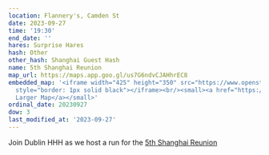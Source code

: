 ```yaml
---
location: Flannery's, Camden St
date: 2023-09-27
time: '19:30'
end_date: ''
hares: Surprise Hares
hash: Other
other_hash: Shanghai Guest Hash
name: 5th Shanghai Reunion
map_url: https://maps.app.goo.gl/us7G6ndvCJAHhrEC8
embedded_map: '<iframe width="425" height="350" src="https://www.openstreetmap.org/export/embed.html?bbox=-6.266656816005708%2C53.33546828976816%2C-6.2642240524292%2C53.33676398389425&amp;layer=mapnik&amp;marker=53.33611614175147%2C-6.265440434217453"
  style="border: 1px solid black"></iframe><br/><small><a href="https://www.openstreetmap.org/?mlat=53.33612&amp;mlon=-6.26544#map=19/53.33612/-6.26544">View
  Larger Map</a></small>'
ordinal_date: 20230927
dow: 3
last_modified_at: '2023-09-27'
---
```

J﻿oin Dublin HHH as we host a run for the [5th Shanghai Reunion](https://shanghaireunion.wordpress.com/)

